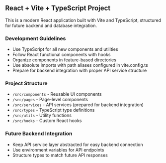 <!-- Use this file to provide workspace-specific custom instructions to Copilot. For more details, visit https://code.visualstudio.com/docs/copilot/copilot-customization#_use-a-githubcopilotinstructionsmd-file -->

## React + Vite + TypeScript Project

This is a modern React application built with Vite and TypeScript, structured for future backend and database integration.

### Development Guidelines
- Use TypeScript for all new components and utilities
- Follow React functional components with hooks
- Organize components in feature-based directories
- Use absolute imports with path aliases configured in vite.config.ts
- Prepare for backend integration with proper API service structure

### Project Structure
- `/src/components` - Reusable UI components
- `/src/pages` - Page-level components
- `/src/services` - API services (prepared for backend integration)
- `/src/types` - TypeScript type definitions
- `/src/utils` - Utility functions
- `/src/hooks` - Custom React hooks

### Future Backend Integration
- Keep API service layer abstracted for easy backend connection
- Use environment variables for API endpoints
- Structure types to match future API responses